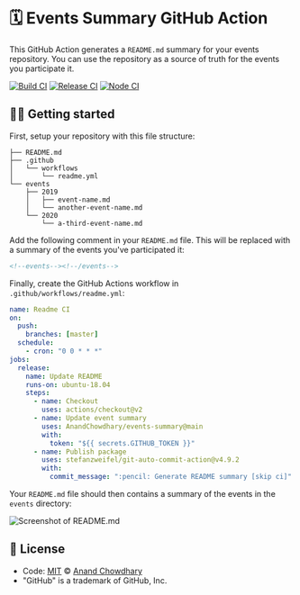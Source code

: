# 🗓 Events Summary GitHub Action

This GitHub Action generates a `README.md` summary for your events repository. You can use the repository as a source of truth for the events you participate it.

[![Build CI](https://github.com/AnandChowdhary/events-summary/workflows/Build%20CI/badge.svg)](https://github.com/AnandChowdhary/events-summary/actions?query=workflow%3A%22Build+CI%22)
[![Release CI](https://github.com/AnandChowdhary/events-summary/workflows/Release%20CI/badge.svg)](https://github.com/AnandChowdhary/events-summary/actions?query=workflow%3A%22Release+CI%22)
[![Node CI](https://github.com/AnandChowdhary/events-summary/workflows/Node%20CI/badge.svg)](https://github.com/AnandChowdhary/events-summary/actions?query=workflow%3A%22Node+CI%22)

## 👩‍💻 Getting started 

First, setup your repository with this file structure:

```
├── README.md
├── .github
│   └── workflows
│       └── readme.yml
└── events
    ├── 2019
    │   ├── event-name.md
    │   └── another-event-name.md
    └── 2020
        └── a-third-event-name.md
```

Add the following comment in your `README.md` file. This will be replaced with a summary of the events you've participated it:

```html
<!--events--><!--/events-->
```

Finally, create the GitHub Actions workflow in `.github/workflows/readme.yml`:

```yaml
name: Readme CI
on:
  push:
    branches: [master]
  schedule:
    - cron: "0 0 * * *"
jobs:
  release:
    name: Update README
    runs-on: ubuntu-18.04
    steps:
      - name: Checkout
        uses: actions/checkout@v2
      - name: Update event summary
        uses: AnandChowdhary/events-summary@main
        with:
          token: "${{ secrets.GITHUB_TOKEN }}"
      - name: Publish package
        uses: stefanzweifel/git-auto-commit-action@v4.9.2
        with:
          commit_message: ":pencil: Generate README summary [skip ci]"
```

Your `README.md` file should then contains a summary of the events in the `events` directory:

![Screenshot of README.md](https://user-images.githubusercontent.com/2841780/97774563-e5ca4600-1b7e-11eb-926e-2bf81e4128bc.png)

## 📄 License

- Code: [MIT](./LICENSE) © [Anand Chowdhary](https://anandchowdhary.com)
- "GitHub" is a trademark of GitHub, Inc.

